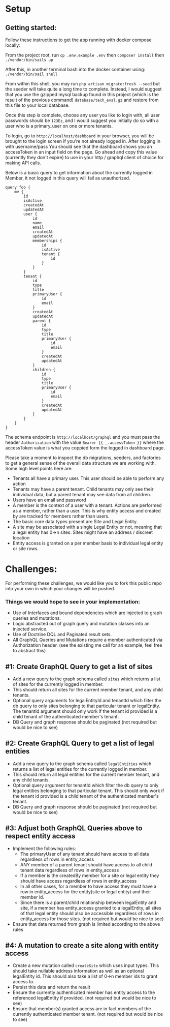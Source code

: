 # Setup
## Getting started:

Follow these instructions to get the app running with docker compose locally:

From the project root, run 
`cp .env.example .env` then `composer install` then `./vendor/bin/sails up`

After this, in another terminal bash into the docker container using: `./vendor/bin/sail shell`

From within this shell, you may run `php artisan migrate:fresh --seed` but the seeder will take quite a long time to complete. Instead, I would suggest that you use the gzipped mysql backup found in this project (which is the result of the previous command) `database/tech_eval.gz` and restore from this file to your local database. 

Once this step is complete, choose any user you like to login with, all user passwords should be `123Ez`, and I would suggest you initially do so with a user who is a primary_user on one or more tenants.

To login, go to `http://localhost/dashboard` in your browser, you will be brought to the login screen if you're not already logged in. After logging in with username/pass You should see that the dashboard shows you an accessToken in an input field on the page. Go ahead and copy this value (currently they don't expire) to use in your http / graphql client of choice for making API calls.

Below is a basic query to get information about the currently logged in Member, it not logged in this query will fail as unauthorized.
```
query foo {
	me {
		id
		isActive
		createdAt
		updatedAt
		user {
			id
			name
			email
			createdAt
			updatedAt
			memberships {
				id
				isActive
				tenant {
					id
				}
			}
		}
		tenant {
			id
			type
			title
			primaryUser {
				id
				email
			}
			createdAt
			updatedAt
			parent {
				id
				type
				title
				primaryUser {
					id
					email
				}
				createdAt
				updatedAt
			}
			children {
				id
				type
				title
				primaryUser {
					id
					email
				}
				createdAt
				updatedAt
			}
		}
	}
}
```
The schema endpoint is `http://localhost/graphql` and you must pass the header `Authorization` with the value `Bearer {{ _.accessToken }}` where the accessToken value is what you coppied form the logged in dashboard page.

Please take a moment to inspect the db migrations, seeders, and factories to get a general sense of the overall data structure we are working with. Some high level points here are:
* Tenants all have a primary user. This user should be able to perform any action
* Tenants may have a parent tenant. Child tenants may only see their individual data, but a parent tenant may see data from all children.
* Users have an email and password
* A member is the context of a user with a tenant. Actions are performed as a member, rather than a user. This is why entity access and created by are tracked for members rather than users.
* The basic core data types present are Site and Legal Entity.
* A site may be associated with a single Legal Entity or not, meaning that a legal entity has 0->n sites. Sites might have an address / discreet location
* Entity access is granted on a per member basis to individual legal entity or site rows.


# Challenges:

For performing these challenges, we would like you to fork this public repo into your own in which your changes will be pushed.

### Things we would hope to see in your implementation:
* Use of Interfaces and bound dependencies which are injected to graph queries and mutations.
* Logic abstracted out of graph query and mutation classes into an injected service.
* Use of Doctrine DQL and Paginated result sets.
* All GraphQL Queries and Mutations require a member authenticated via Authorization header. (see the existing me call for an example, feel free to abstract this)

## #1: Create GraphQL Query to get a list of sites
* Add a new query to the graph schema called `sites` which returns a list of sites for the currently logged in member.
* This should return all sites for the current member tenant, and any child tenants.
* Optional query arguments for legalEntityId and tenantId which filter the db query to only sites belonging to that particular tenant or legalEntity. The tenantId argument should only work if the tenant id provided is a child tenant of the authenticated member's tenant.
* DB Query and graph response should be paginated (not required but would be nice to see)

## #2: Create GraphQL Query to get a list of legal entities
* Add a new query to the graph schema called `legalEntities` which returns a list of legal entities for the currently logged in member.
* This should return all legal entities for the current member tenant, and any child tenants.
* Optional query argument for tenantId which filter the db query to only legal entities belonging to that particular tenant. This should only work if the tenant id provided is a child tenant of the authenticated member's tenant.
* DB Query and graph response should be paginated (not required but would be nice to see)

## #3: Adjust both GraphQL Queries above to respect entity access
* Implement the following rules:
    * The primaryUser of any tenant should have access to all data regardless of rows in entity_access
    * ANY member of a parent tenant should have access to all child tenant data regardless of rows in entity_access
    * If a member is the createdBy member for a site or legal entity they should have access regardless of rows in entity_access
    * In all other cases, for a member to have access they must have a row in entity_access for the entity(site or legal entity) and their member id.
    * Since there is a parent/child relationship between legalEntity and site, if a member has entity_access granted to a legalEntity, all sites of that legal entity should also be accessible regardless of rows in entity_access for those sites. (not required but would be nice to see)
* Ensure that data returned from graph is limited according to the above rules 

## #4: A mutation to create a site along with entity access
* Create a new mutation called `createSite` which uses input types. This should take nullable address information as well as an optional legalEntity id. This should also take a list of 0->n member ids to grant access to.
* Persist this data and return the result
* Ensure the currently authenticated member has entity access to the referenced legalEntity if provided. (not required but would be nice to see)
* Ensure that member(s) granted access are in fact members of the currently authenticated member tenant. (not required but would be nice to see)




